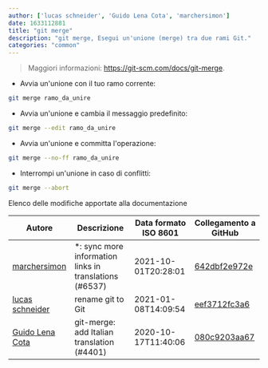 ```yaml
---
author: ['lucas schneider', 'Guido Lena Cota', 'marchersimon']
date: 1633112881
title: "git merge"
description: "git merge, Esegui un'unione (merge) tra due rami Git."
categories: "common"
---
```

> Maggiori informazioni: <https://git-scm.com/docs/git-merge>.

- Avvia un'unione con il tuo ramo corrente:

```bash
git merge ramo_da_unire
```

- Avvia un'unione e cambia il messaggio predefinito:

```bash
git merge --edit ramo_da_unire
```

- Avvia un'unione e committa l'operazione:

```bash
git merge --no-ff ramo_da_unire
```

- Interrompi un'unione in caso di conflitti:

```bash
git merge --abort
```
Elenco delle modifiche apportate alla documentazione


Autore | Descrizione | Data formato ISO 8601 | Collegamento a GitHub
------|-----|-----|-----
[marchersimon](mailto:50295997+marchersimon@users.noreply.github.com) | *: sync more information links in translations (#6537) | 2021-10-01T20:28:01 | [642dbf2e972e](https://github.com/tldr-pages/tldr/commit/642dbf2e972e388fab8c84ba3b4685fb862b6454)
[lucas schneider](mailto:casdpa@gmail.com) | rename git to Git | 2021-01-08T14:09:54 | [eef3712fc3a6](https://github.com/tldr-pages/tldr/commit/eef3712fc3a6a3774384b2e4ed934583c8349d75)
[Guido Lena Cota](mailto:guido.lenacota@gmail.com) | git-merge: add Italian translation (#4401) | 2020-10-17T11:40:06 | [080c9203aa67](https://github.com/tldr-pages/tldr/commit/080c9203aa67afa0ba92ec5e675e4eb8fd9306d3)

